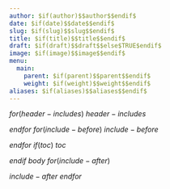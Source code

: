 ```yaml
---
author: $if(author)$$author$$endif$
date: $if(date)$$date$$endif$
slug: $if(slug)$$slug$$endif$
title: $if(title)$$title$$endif$
draft: $if(draft)$$draft$$else$TRUE$endif$ 
image: $if(image)$$image$$endif$
menu:
  main:
    parent: $if(parent)$$parent$$endif$
    weight: $if(weight)$$weight$$endif$
aliases: $if(aliases)$$aliases$$endif$
---
```

$for(header-includes)$
$header-includes$

$endfor$
$for(include-before)$
$include-before$

$endfor$
$if(toc)$
$toc$

$endif$
$body$
$for(include-after)$

$include-after$
$endfor$